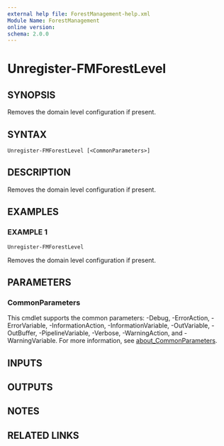 ```yaml
---
external help file: ForestManagement-help.xml
Module Name: ForestManagement
online version:
schema: 2.0.0
---
```


# Unregister-FMForestLevel

## SYNOPSIS
Removes the domain level configuration if present.

## SYNTAX

```
Unregister-FMForestLevel [<CommonParameters>]
```

## DESCRIPTION
Removes the domain level configuration if present.

## EXAMPLES

### EXAMPLE 1
```
Unregister-FMForestLevel
```

Removes the domain level configuration if present.

## PARAMETERS

### CommonParameters
This cmdlet supports the common parameters: -Debug, -ErrorAction, -ErrorVariable, -InformationAction, -InformationVariable, -OutVariable, -OutBuffer, -PipelineVariable, -Verbose, -WarningAction, and -WarningVariable. For more information, see [about_CommonParameters](http://go.microsoft.com/fwlink/?LinkID=113216).

## INPUTS

## OUTPUTS

## NOTES

## RELATED LINKS
